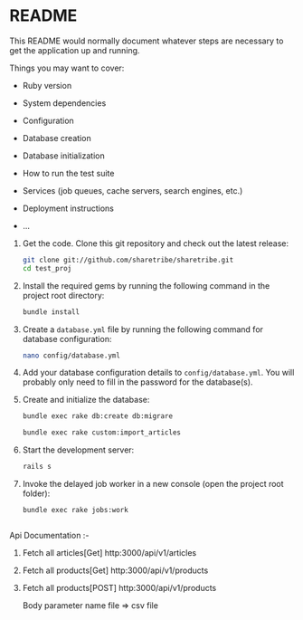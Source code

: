 # README

This README would normally document whatever steps are necessary to get the
application up and running.

Things you may want to cover:

* Ruby version

* System dependencies

* Configuration

* Database creation

* Database initialization

* How to run the test suite

* Services (job queues, cache servers, search engines, etc.)

* Deployment instructions

* ...

1.  Get the code. Clone this git repository and check out the latest release:

    ```bash
    git clone git://github.com/sharetribe/sharetribe.git
    cd test_proj
    ```

1.  Install the required gems by running the following command in the project root directory:

    ```bash
    bundle install
    ```

1.  Create a `database.yml` file by running the following command for database configuration:

    ```bash
    nano config/database.yml
    ```

1.  Add your database configuration details to `config/database.yml`. You will probably only need to fill in the password for the database(s).

1.  Create and initialize the database:

    ```bash
    bundle exec rake db:create db:migrare
    
    bundle exec rake custom:import_articles
    ```


1.  Start the development server:

    ```bash
    rails s
    ```

1.  Invoke the delayed job worker in a new console (open the project root folder):

    ```bash
    bundle exec rake jobs:work



Api Documentation :- 

1. Fetch all articles[Get]
	http:3000/api/v1/articles

1. Fetch all products[Get]
	http:3000/api/v1/products

1. Fetch all products[POST]
	http:3000/api/v1/products

	Body parameter name
		file => csv file

    